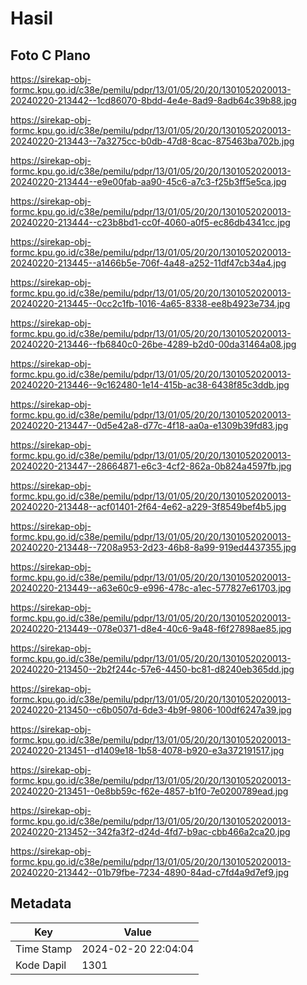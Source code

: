 # Hasil

## Foto C Plano

https://sirekap-obj-formc.kpu.go.id/c38e/pemilu/pdpr/13/01/05/20/20/1301052020013-20240220-213442--1cd86070-8bdd-4e4e-8ad9-8adb64c39b88.jpg

https://sirekap-obj-formc.kpu.go.id/c38e/pemilu/pdpr/13/01/05/20/20/1301052020013-20240220-213443--7a3275cc-b0db-47d8-8cac-875463ba702b.jpg

https://sirekap-obj-formc.kpu.go.id/c38e/pemilu/pdpr/13/01/05/20/20/1301052020013-20240220-213444--e9e00fab-aa90-45c6-a7c3-f25b3ff5e5ca.jpg

https://sirekap-obj-formc.kpu.go.id/c38e/pemilu/pdpr/13/01/05/20/20/1301052020013-20240220-213444--c23b8bd1-cc0f-4060-a0f5-ec86db4341cc.jpg

https://sirekap-obj-formc.kpu.go.id/c38e/pemilu/pdpr/13/01/05/20/20/1301052020013-20240220-213445--a1466b5e-706f-4a48-a252-11df47cb34a4.jpg

https://sirekap-obj-formc.kpu.go.id/c38e/pemilu/pdpr/13/01/05/20/20/1301052020013-20240220-213445--0cc2c1fb-1016-4a65-8338-ee8b4923e734.jpg

https://sirekap-obj-formc.kpu.go.id/c38e/pemilu/pdpr/13/01/05/20/20/1301052020013-20240220-213446--fb6840c0-26be-4289-b2d0-00da31464a08.jpg

https://sirekap-obj-formc.kpu.go.id/c38e/pemilu/pdpr/13/01/05/20/20/1301052020013-20240220-213446--9c162480-1e14-415b-ac38-6438f85c3ddb.jpg

https://sirekap-obj-formc.kpu.go.id/c38e/pemilu/pdpr/13/01/05/20/20/1301052020013-20240220-213447--0d5e42a8-d77c-4f18-aa0a-e1309b39fd83.jpg

https://sirekap-obj-formc.kpu.go.id/c38e/pemilu/pdpr/13/01/05/20/20/1301052020013-20240220-213447--28664871-e6c3-4cf2-862a-0b824a4597fb.jpg

https://sirekap-obj-formc.kpu.go.id/c38e/pemilu/pdpr/13/01/05/20/20/1301052020013-20240220-213448--acf01401-2f64-4e62-a229-3f8549bef4b5.jpg

https://sirekap-obj-formc.kpu.go.id/c38e/pemilu/pdpr/13/01/05/20/20/1301052020013-20240220-213448--7208a953-2d23-46b8-8a99-919ed4437355.jpg

https://sirekap-obj-formc.kpu.go.id/c38e/pemilu/pdpr/13/01/05/20/20/1301052020013-20240220-213449--a63e60c9-e996-478c-a1ec-577827e61703.jpg

https://sirekap-obj-formc.kpu.go.id/c38e/pemilu/pdpr/13/01/05/20/20/1301052020013-20240220-213449--078e0371-d8e4-40c6-9a48-f6f27898ae85.jpg

https://sirekap-obj-formc.kpu.go.id/c38e/pemilu/pdpr/13/01/05/20/20/1301052020013-20240220-213450--2b2f244c-57e6-4450-bc81-d8240eb365dd.jpg

https://sirekap-obj-formc.kpu.go.id/c38e/pemilu/pdpr/13/01/05/20/20/1301052020013-20240220-213450--c6b0507d-6de3-4b9f-9806-100df6247a39.jpg

https://sirekap-obj-formc.kpu.go.id/c38e/pemilu/pdpr/13/01/05/20/20/1301052020013-20240220-213451--d1409e18-1b58-4078-b920-e3a372191517.jpg

https://sirekap-obj-formc.kpu.go.id/c38e/pemilu/pdpr/13/01/05/20/20/1301052020013-20240220-213451--0e8bb59c-f62e-4857-b1f0-7e0200789ead.jpg

https://sirekap-obj-formc.kpu.go.id/c38e/pemilu/pdpr/13/01/05/20/20/1301052020013-20240220-213452--342fa3f2-d24d-4fd7-b9ac-cbb466a2ca20.jpg

https://sirekap-obj-formc.kpu.go.id/c38e/pemilu/pdpr/13/01/05/20/20/1301052020013-20240220-213442--01b79fbe-7234-4890-84ad-c7fd4a9d7ef9.jpg


## Metadata

| Key        | Value               |
| ---------- | ------------------- |
| Time Stamp | 2024-02-20 22:04:04 |
| Kode Dapil | 1301                |



